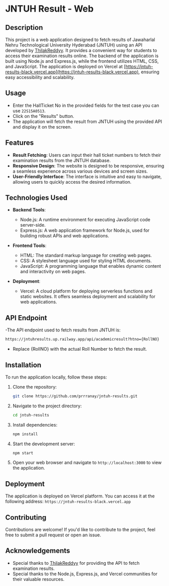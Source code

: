 # JNTUH Result - Web

## Description
This project is a web application designed to fetch results of Jawaharlal Nehru Technological University Hyderabad (JNTUH) using an API developed by [ThilakReddyy](https://github.com/ThilakReddyy). It provides a convenient way for students to access their examination results online. The backend of the application is built using Node.js and Express.js, while the frontend utilizes HTML, CSS, and JavaScript. The application is deployed on Vercel at [https://jntuh-results-black.vercel.app](https://jntuh-results-black.vercel.app), ensuring easy accessibility and scalability.

## Usage
- Enter the HallTicket No in the provided fields for the test case you can use `22S15A0513`.
- Click on the "Results" button.
- The application will fetch the result from JNTUH using the provided API and display it on the screen.

## Features

- **Result Fetching**: Users can input their hall ticket numbers to fetch their examination results from the JNTUH database.
- **Responsive Design**: The website is designed to be responsive, ensuring a seamless experience across various devices and screen sizes.
- **User-Friendly Interface**: The interface is intuitive and easy to navigate, allowing users to quickly access the desired information.

## Technologies Used

- **Backend Tools**:
  - Node.js: A runtime environment for executing JavaScript code server-side.
  - Express.js: A web application framework for Node.js, used for building robust APIs and web applications.
  
- **Frontend Tools**:
  - HTML: The standard markup language for creating web pages.
  - CSS: A stylesheet language used for styling HTML documents.
  - JavaScript: A programming language that enables dynamic content and interactivity on web pages.

- **Deployment**:
  - Vercel: A cloud platform for deploying serverless functions and static websites. It offers seamless deployment and scalability for web applications.

## API Endpoint
-The API endpoint used to fetch results from JNTUH is:
 ```bash
https://jntuhresults.up.railway.app/api/academicresult?htno={RollNO}
```
- Replace {RollNO} with the actual Roll Number to fetch the result.

## Installation

To run the application locally, follow these steps:

1. Clone the repository:

    ```bash
    git clone https://github.com/prrranay/jntuh-results.git
    ```

2. Navigate to the project directory:

    ```bash
    cd jntuh-results
    ```

3. Install dependencies:

    ```bash
    npm install
    ```

4. Start the development server:

    ```bash
    npm start
    ```

5. Open your web browser and navigate to `http://localhost:3000` to view the application.

## Deployment

The application is deployed on Vercel platform. You can access it at the following address:
`https://jntuh-results-black.vercel.app`

## Contributing

Contributions are welcome! If you'd like to contribute to the project, feel free to submit a pull request or open an issue.


## Acknowledgements

- Special thanks to [ThilakReddyy](https://github.com/ThilakReddyy) for providing the API to fetch examination results.
- Special thanks to the Node.js, Express.js, and Vercel communities for their valuable resources.
